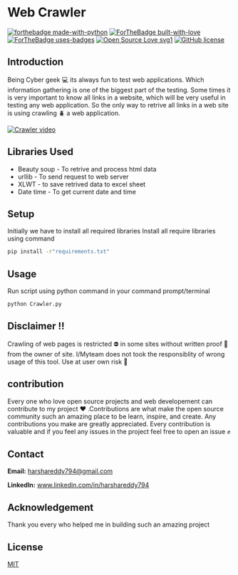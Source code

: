# Web Crawler
[![forthebadge made-with-python](http://ForTheBadge.com/images/badges/made-with-python.svg)](https://www.python.org/)
[![ForTheBadge built-with-love](http://ForTheBadge.com/images/badges/built-with-love.svg)](https://GitHub.com/Naereen/)
[![ForTheBadge uses-badges](http://ForTheBadge.com/images/badges/uses-badges.svg)](http://ForTheBadge.com)
[![Open Source Love svg1](https://badges.frapsoft.com/os/v1/open-source.svg?v=103)](https://github.com/ellerbrock/open-source-badges/)
[![GitHub license](https://img.shields.io/github/license/Naereen/StrapDown.js.svg)](https://github.com/Naereen/StrapDown.js/blob/master/LICENSE)

## Introduction
Being Cyber geek :computer: its always fun to test web applications. Which information gathering is one of the biggest part of the testing. Some times it is very important to know all links in a website, which will be very useful in testing any web application.
So the only way to retrive all links in a web site is using crawling :beetle: a web application.

[![Crawler video](https://res.cloudinary.com/marcomontalbano/image/upload/v1591805671/video_to_markdown/images/youtube--2-YbRrHZRWY-c05b58ac6eb4c4700831b2b3070cd403.jpg)](https://youtu.be/2-YbRrHZRWY "Crawler video")

## Libraries Used
* Beauty soup - To retrive and process html data
* urllib - To send request to web server
* XLWT - to save retrived data to excel sheet
* Date time - To get current date and time

## Setup
Initially we have to install all required libraries
Install all require libraries using command
```bash 
pip install -r"requirements.txt"
```

## Usage
Run script using python command in your command prompt/terminal
```bash 
python Crawler.py
```
## Disclaimer :bangbang:
Crawling of web pages is restricted :no_entry: in some sites without written proof :memo: from the owner of site. 
I/Myteam does not took the responsiblity of wrong usage of this tool. Use at user own risk :100:

## contribution
Every one who love open source projects and web developement can contribute to my project :heart: .Contributions are what make the open source community such an amazing place to be learn, inspire, and create. Any contributions you make are greatly appreciated. 
Every contribution is valuable and if you feel any issues in the project feel free to open an issue :fist:

## Contact
**Email:** harshareddy794@gmail.com

**LinkedIn:** www.linkedin.com/in/harshareddy794

## Acknowledgement
Thank you every who helped me in building such an amazing project 

## License
[MIT](https://choosealicense.com/licenses/mit/)
